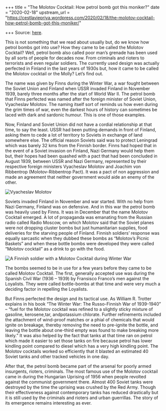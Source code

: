 +++
title = "The Molotov Cocktail: How petrol bomb got this moniker?"
date = "2020-02-18"
upstream_url = "https://cestlaviepriya.wordpress.com/2020/02/18/the-molotov-cocktail-how-petrol-bomb-got-this-moniker/"

+++
Source: [here](https://cestlaviepriya.wordpress.com/2020/02/18/the-molotov-cocktail-how-petrol-bomb-got-this-moniker/).

This is not something that we read about usually but, do we know how
petrol bombs got into use? How they came to be called the Molotov
Cocktail? Well, petrol bomb also called poor man’s grenade has been used
by all sorts of people for decades now. From criminals and rioters to
terrorists and even regular soldiers. The currently used design was
actually perfected in Finland in the last years of 1930s but, how it
came to be called the Molotov cocktail or the Molly? Let’s find out.

The name was given by Finns during the Winter War, a war fought between
the Soviet Union and Finland when USSR invaded Finland in November 1939,
barely three months after the start of World War II. The petrol bomb
that Finns perfected was named after the foreign minister of Soviet
Union, Vyacheslav Molotov. The naming itself sort of reminds us how even
during the grim times of war, even the darkest hours of history can
sometimes be laced with dark and sardonic humour. This is one of those
examples.

Now, Finland and Soviet Union did not have a cordial relationship at
that time, to say the least. USSR had been putting demands in front of
Finland, asking them to cede a lot of territory to Soviets in exchange
of land somewhere else. The official reason Soviets said was to protect
Leningrad which was barely 32 kms from the Finnish border. Finns had
hoped that in the event of a Soviet invasion on Finland, Nazi Germany
would help them but, their hopes had been quashed with a pact that had
been concluded in August 1939, between USSR and Nazi Germany,
represented by their respective foreign ministers Vyacheslav Molotov and
Joachim von Ribbentrop (Molotov-Ribbentrop Pact). It was a pact of non
aggression and made an agreement that neither government would aide an
enemy of the other.

![**Vyacheslav
Molotov**](https://cestlaviepriya.files.wordpress.com/2020/02/800px-vyacheslav_molotov_anefo2-1.jpg?w=220)

Soviets invaded Finland in November and war started. With no help from
Nazi Germany, Finland was on defensive. And in this war the petrol bomb
was heavily used by Finns. It was in December that the name Molotov
Cocktail emerged. A lot of propaganda was emanating from the Russian
radio called Radio Moscow, on which Molotov said that the Soviet planes
were not dropping cluster bombs but just humanitarian supplies, food
deliveries for the starving people of Finland. Finnish soldiers’
response was equally sarcastic when they dubbed these bombs as
“Molotov’s Picnic Baskets” and when these bottle bombs were developed
they were called “Molotov cocktail” as a drink to go with the food.

![**A Finnish soldier with a Molotov Cocktail during Winter
War**](https://cestlaviepriya.files.wordpress.com/2020/02/320px-talvisota_molotov_cocktail.png?w=320)

The bombs seemed to be in use for a few years before they came to be
called Molotov Cocktail. The first, generally accepted use was during
the Spanish Civil War (1936 – 1939) by Fransisco Franco’s men against
the Loyalists. They were called bottle-bombs at that time and were very
much a deciding factor in repelling the Loyalists.

But Finns perfected the design and its tactical use. As William R.
Trotter explains in his book “The Winter War: The Russo-Finnish War of
1939-1940” – “fuel for the Molotov cocktail was refined to a slightly
sticky mixture of gasoline, kerosene,tar, andpotassium chlorate.
Further refinements included the attachment of wind-proof matches or a
phial of chemicals that would ignite on breakage, thereby removing the
need to pre-ignite the bottle, and leaving the bottle about one-third
empty was found to make breaking more likely.” It was also helped by the
fact that tanks at that time ran on petrol which made it easier to set
those tanks on fire because petrol has lower kindling point compared to
diesel which has a very high kindling point. The Molotov cocktails
worked so efficiently that it blasted an estimated 40 Soviet tanks and
other tracked vehicles in one day.

After that, the petrol bomb became part of the arsenal for poorly armed
insurgents, rioters, criminals. The most famous use of the Molotov
cocktail came in during the Hungarian Uprising of 1956 when people
revolted against the communist government there. Almost 400 Soviet tanks
were destroyed by the time the uprising was crushed by the Red Army.
Though their effectiveness against contemporary tanks has reduced
drastically but it is still used by the criminals and rioters and urban
guerrillas. The story of its emergence remains interesting as ever.

